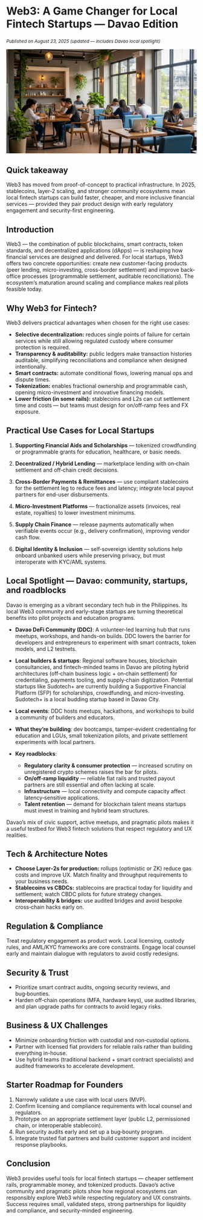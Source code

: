 # Web3: A Game Changer for Local Fintech Startups — Davao Edition
<small>*Published on August 23, 2025 (updated — includes Davao local spotlight)*</small>

<img class="article-image w-full my-8" src="/assets/img/006.jpg" alt="Blockchain and Fintech">


## Quick takeaway

Web3 has moved from proof-of-concept to practical infrastructure. In 2025, stablecoins, layer‑2 scaling, and stronger community ecosystems mean local fintech startups can build faster, cheaper, and more inclusive financial services — provided they pair product design with early regulatory engagement and security-first engineering.

## Introduction

Web3 — the combination of public blockchains, smart contracts, token standards, and decentralized applications (dApps) — is reshaping how financial services are designed and delivered. For local startups, Web3 offers two concrete opportunities: create new customer-facing products (peer lending, micro-investing, cross-border settlement) and improve back-office processes (programmable settlement, auditable reconciliations). The ecosystem’s maturation around scaling and compliance makes real pilots feasible today.

## Why Web3 for Fintech?

Web3 delivers practical advantages when chosen for the right use cases:

* **Selective decentralization:** reduces single points of failure for certain services while still allowing regulated custody where consumer protection is required.
* **Transparency & auditability:** public ledgers make transaction histories auditable, simplifying reconciliations and compliance when designed intentionally.
* **Smart contracts:** automate conditional flows, lowering manual ops and dispute times.
* **Tokenization:** enables fractional ownership and programmable cash, opening micro-investment and innovative financing models.
* **Lower friction (in some rails):** stablecoins and L2s can cut settlement time and costs — but teams must design for on/off-ramp fees and FX exposure.

## Practical Use Cases for Local Startups

1. **Supporting Financial Aids and Scholarships** — tokenized crowdfunding or programmable grants for education, healthcare, or basic needs.

2. **Decentralized / Hybrid Lending** — marketplace lending with on‑chain settlement and off‑chain credit decisions.

3. **Cross‑Border Payments & Remittances** — use compliant stablecoins for the settlement leg to reduce fees and latency; integrate local payout partners for end-user disbursements.

4. **Micro‑Investment Platforms** — fractionalize assets (invoices, real estate, royalties) to lower investment minimums.

5. **Supply Chain Finance** — release payments automatically when verifiable events occur (e.g., delivery confirmation), improving vendor cash flow.

6. **Digital Identity & Inclusion** — self‑sovereign identity solutions help onboard unbanked users while preserving privacy, but must interoperate with KYC/AML systems.

## Local Spotlight — Davao: community, startups, and roadblocks

Davao is emerging as a vibrant secondary tech hub in the Philippines. Its local Web3 community and early-stage startups are turning theoretical benefits into pilot projects and education programs.

* **Davao DeFi Community (DDC)**: A volunteer-led learning hub that runs meetups, workshops, and hands-on builds. DDC lowers the barrier for developers and entrepreneurs to experiment with smart contracts, token models, and L2 testnets.

* **Local builders & startups**: Regional software houses, blockchain consultancies, and fintech-minded teams in Davao are piloting hybrid architectures (off‑chain business logic + on‑chain settlement) for credentialing, payments tooling, and supply‑chain digitization. Potential startups like Sudotech+ are currently building a Supportive Financial Platform (SFP) for scholarships, crowdfunding, and micro-investing. Sudotech+ is a local budding startup based in Davao City.

* **Local events**: DDC hosts meetups, hackathons, and workshops to build a community of builders and educators.

* **What they’re building**: dev bootcamps, tamper-evident credentialing for education and LGUs, small tokenization pilots, and private settlement experiments with local partners.

* **Key roadblocks**:

  * **Regulatory clarity & consumer protection** — increased scrutiny on unregistered crypto schemes raises the bar for pilots.
  * **On/off‑ramp liquidity** — reliable fiat rails and trusted payout partners are still essential and often lacking at scale.
  * **Infrastructure** — local connectivity and compute capacity affect latency‑sensitive applications.
  * **Talent retention** — demand for blockchain talent means startups must invest in training and hybrid team structures.

Davao’s mix of civic support, active meetups, and pragmatic pilots makes it a useful testbed for Web3 fintech solutions that respect regulatory and UX realities.

## Tech & Architecture Notes

* **Choose Layer‑2s for production:** rollups (optimistic or ZK) reduce gas costs and improve UX. Match finality and throughput requirements to your business needs.
* **Stablecoins vs CBDCs:** stablecoins are practical today for liquidity and settlement; watch CBDC pilots for future strategy changes.
* **Interoperability & bridges:** use audited bridges and avoid bespoke cross‑chain hacks early on.

## Regulation & Compliance

Treat regulatory engagement as product work. Local licensing, custody rules, and AML/KYC frameworks are core constraints. Engage local counsel early and maintain dialogue with regulators to avoid costly redesigns.

## Security & Trust

* Prioritize smart contract audits, ongoing security reviews, and bug‑bounties.
* Harden off‑chain operations (MFA, hardware keys), use audited libraries, and plan upgrade paths for contracts to avoid legacy risks.

## Business & UX Challenges

* Minimize onboarding friction with custodial and non‑custodial options.
* Partner with licensed fiat providers for reliable rails rather than building everything in-house.
* Use hybrid teams (traditional backend + smart contract specialists) and audited frameworks to accelerate development.

## Starter Roadmap for Founders

1. Narrowly validate a use case with local users (MVP).
2. Confirm licensing and compliance requirements with local counsel and regulators.
3. Prototype on an appropriate settlement layer (public L2, permissioned chain, or interoperable stablecoin).
4. Run security audits early and set up a bug‑bounty program.
5. Integrate trusted fiat partners and build customer support and incident response playbooks.

## Conclusion

Web3 provides useful tools for local fintech startups — cheaper settlement rails, programmable money, and tokenized products. Davao’s active community and pragmatic pilots show how regional ecosystems can responsibly explore Web3 while respecting regulatory and UX constraints. Success requires small, validated steps, strong partnerships for liquidity and compliance, and security-minded engineering.